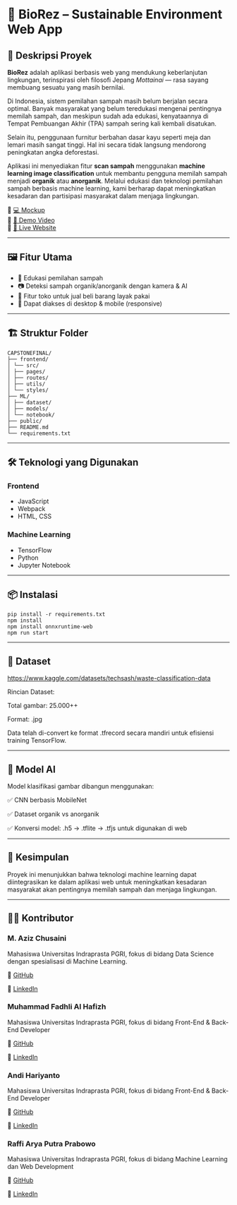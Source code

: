 # 🌱 BioRez – Sustainable Environment Web App

## 🧭 Deskripsi Proyek

**BioRez** adalah aplikasi berbasis web yang mendukung keberlanjutan lingkungan, terinspirasi oleh filosofi Jepang *Mottainai* — rasa sayang membuang sesuatu yang masih bernilai.

Di Indonesia, sistem pemilahan sampah masih belum berjalan secara optimal. Banyak masyarakat yang belum teredukasi mengenai pentingnya memilah sampah, dan meskipun sudah ada edukasi, kenyataannya di Tempat Pembuangan Akhir (TPA) sampah sering kali kembali disatukan.

Selain itu, penggunaan furnitur berbahan dasar kayu seperti meja dan lemari masih sangat tinggi. Hal ini secara tidak langsung mendorong peningkatan angka deforestasi.

Aplikasi ini menyediakan fitur **scan sampah** menggunakan **machine learning image classification** untuk membantu pengguna memilah sampah menjadi **organik** atau **anorganik**. Melalui edukasi dan teknologi pemilahan sampah berbasis machine learning, kami berharap dapat meningkatkan kesadaran dan partisipasi masyarakat dalam menjaga lingkungan.

🔗 [💻 Mockup](https://www.figma.com/design/WhxG5zMhnpfMxSx0YHkPa1/Capstone-Project---BIOREZ-Web-Design?m=auto&t=DHiCmUHAHSncy1EA-6)  
🔗 [🎥 Demo Video](https://youtu.be/uIWUPzV0mys)  
🔗 [🚀 Live Website](https://biorez.netlify.app/)

---

## 🖼️ Fitur Utama

- 🌳 Edukasi pemilahan sampah
- 📷 Deteksi sampah organik/anorganik dengan kamera & AI
- 🛒 Fitur toko untuk jual beli barang layak pakai
- 📱 Dapat diakses di desktop & mobile (responsive)

---

## 🏗️ Struktur Folder
```
CAPSTONEFINAL/
├── frontend/
│ └── src/
│ ├── pages/
│ ├── routes/
│ ├── utils/
│ └── styles/
├── ML/
│ ├── dataset/
│ ├── models/
│ └── notebook/
├── public/
├── README.md
└── requirements.txt
```
---
## 🛠️ Teknologi yang Digunakan
### Frontend
- JavaScript
- Webpack
- HTML, CSS

### Machine Learning
- TensorFlow
- Python
- Jupyter Notebook

---

## 📦 Instalasi
```
pip install -r requirements.txt
npm install
npm install onnxruntime-web
npm run start
```
---
## 📁 Dataset
https://www.kaggle.com/datasets/techsash/waste-classification-data

Rincian Dataset:

Total gambar: 25.000++ 

Format: .jpg

Data telah di-convert ke format .tfrecord secara mandiri untuk efisiensi training TensorFlow.

---
## 🧪 Model AI

Model klasifikasi gambar dibangun menggunakan:

✅ CNN berbasis MobileNet

✅ Dataset organik vs anorganik

✅ Konversi model: .h5 → .tflite → .tfjs untuk digunakan di web

---
## 🧠 Kesimpulan
Proyek ini menunjukkan bahwa teknologi machine learning dapat diintegrasikan ke dalam aplikasi web untuk meningkatkan kesadaran masyarakat akan pentingnya memilah sampah dan menjaga lingkungan.

---
## 👨‍💻 Kontributor
### M. Aziz Chusaini
Mahasiswa Universitas Indraprasta PGRI, fokus di bidang Data Science dengan spesialisasi di Machine Learning.

🔗 [GitHub](https://github.com/MAzizChusaini)

🔗 [LinkedIn](https://www.linkedin.com/in/m-aziz-chusaini-56187331a/)

### Muhammad Fadhli Al Hafizh
Mahasiswa Universitas Indraprasta PGRI, fokus di bidang Front-End & Back-End Developer

🔗 [GitHub](https://github.com/Fadhli2803)

🔗 [LinkedIn](https://www.linkedin.com/in/mfadhlialhafizh)


### Andi Hariyanto
Mahasiswa Universitas Indraprasta PGRI, fokus di bidang Front-End & Back-End Developer

🔗 [GitHub](https://github.com/Andyy-Code-Hub)

🔗 [LinkedIn](www.linkedin.com/in/andi-hariyanto-0b3289236 )

### Raffi Arya Putra Prabowo
Mahasiswa Universitas Indraprasta PGRI, fokus di bidang Machine Learning dan Web Development

🔗 [GitHub](https://github.com/Medolsky)

🔗 [LinkedIn](https://www.linkedin.com/in/raffi-arya-putra-prabowo-649663231/)

